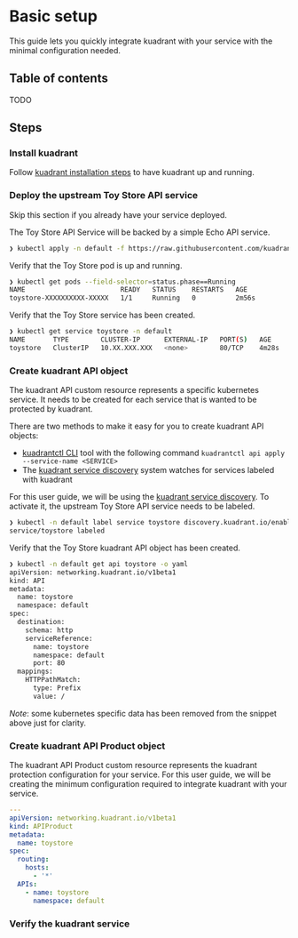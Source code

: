 # Basic setup

This guide lets you quickly integrate kuadrant with your service with the minimal configuration needed.

## Table of contents

TODO

## Steps

### Install kuadrant

Follow [kuadrant installation steps](/README.md#getting-started) to have kuadrant up and running.

### Deploy the upstream Toy Store API service

Skip this section if you already have your service deployed.

The Toy Store API Service will be backed by a simple Echo API service.

```bash
❯ kubectl apply -n default -f https://raw.githubusercontent.com/kuadrant/kuadrant-controller/main/examples/toystore/toystore.yaml
```

Verify that the Toy Store pod is up and running.

```bash
❯ kubectl get pods --field-selector=status.phase==Running
NAME                        READY   STATUS    RESTARTS   AGE
toystore-XXXXXXXXXX-XXXXX   1/1     Running   0          2m56s
```

Verify that the Toy Store service has been created.

```bash
❯ kubectl get service toystore -n default
NAME       TYPE        CLUSTER-IP      EXTERNAL-IP   PORT(S)   AGE
toystore   ClusterIP   10.XX.XXX.XXX   <none>        80/TCP    4m28s
```

### Create kuadrant API object

The kuadrant API custom resource represents a specific kubernetes service.
It needs to be created for each service that is wanted to be protected by kuadrant.

There are two methods to make it easy for you to create kuadrant API objects:
* [kuadrantctl CLI](https://github.com/Kuadrant/kuadrantctl/blob/main/doc/api-apply.md) tool with the following command `kuadrantctl api apply --service-name <SERVICE>`
* The [kuadrant service discovery](managing-apis.md#service-discovery) system watches for services labeled with kuadrant

For this user guide, we will be using the [kuadrant service discovery](managing-apis.md#service-discovery).
To activate it, the upstream Toy Store API service needs to be labeled.

```bash
❯ kubectl -n default label service toystore discovery.kuadrant.io/enabled=true
service/toystore labeled
```

Verify that the Toy Store kuadrant API object has been created.

```bash
❯ kubectl -n default get api toystore -o yaml
apiVersion: networking.kuadrant.io/v1beta1
kind: API
metadata:
  name: toystore
  namespace: default
spec:
  destination:
    schema: http
    serviceReference:
      name: toystore
      namespace: default
      port: 80
  mappings:
    HTTPPathMatch:
      type: Prefix
      value: /
```

*Note*: some kubernetes specific data has been removed from the snippet above just for clarity.

### Create kuadrant API Product object

The kuadrant API Product custom resource represents the kuadrant protection configuration for your service.
For this user guide, we will be creating the minimum configuration required to integrate kuadrant with your service.

```yaml
---
apiVersion: networking.kuadrant.io/v1beta1
kind: APIProduct
metadata:
  name: toystore
spec:
  routing:
    hosts:
      - '*'
  APIs:
    - name: toystore
      namespace: default
```

### Verify the kuadrant service
